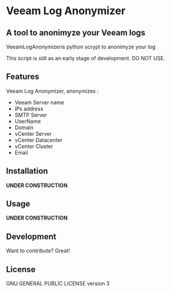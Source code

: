 # Veeam Log Anonymizer 
## __A tool to anonimyze your Veeam logs__

VeeamLogAnonymizeris python scrypt to anonimyze your log 

This script is still as an early stage of development. DO NOT USE.

## Features

Veeam Log Anonymizer, anonymizes : 

- Veeam Server name 
- IPs address 
- SMTP Server     
- UserName
- Domain
- vCenter Server
- vCenter Datacenter
- vCenter Cluster
- Email

## Installation

**UNDER CONSTRUCTION**

## Usage 

**UNDER CONSTRUCTION**

## Development
Want to contribute? Great!

## License
GNU GENERAL PUBLIC LICENSE version 3 
